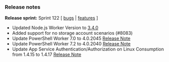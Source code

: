 ### Release notes
<!-- Please add your release notes in the following format:
- My change description (#PR)
-->
**Release sprint:** Sprint 122
[ [bugs](https://github.com/Azure/azure-functions-host/issues?q=is%3Aissue+milestone%3A%22Functions+Sprint+122%22+label%3Abug+is%3Aclosed) | [features](https://github.com/Azure/azure-functions-host/issues?q=is%3Aissue+milestone%3A%22Functions+Sprint+122%22+label%3Afeature+is%3Aclosed) ]
- Updated Node.js Worker Version to [3.4.0](https://github.com/Azure/azure-functions-nodejs-worker/releases/tag/v3.4.0)
- Added support for no storage account scenarios (#8083)
- Update PowerShell Worker 7.0 to 4.0.2045 [Release Note](https://github.com/Azure/azure-functions-powershell-worker/releases/tag/v4.0.2045)
- Update PowerShell Worker 7.2 to 4.0.2040 [Release Note](https://github.com/Azure/azure-functions-powershell-worker/releases/tag/v4.0.2040)
- Update App Service Authentication/Authorization on Linux Consumption from 1.4.15 to 1.4.17 [Release Note](https://github.com/Azure/app-service-announcements/issues/375)
